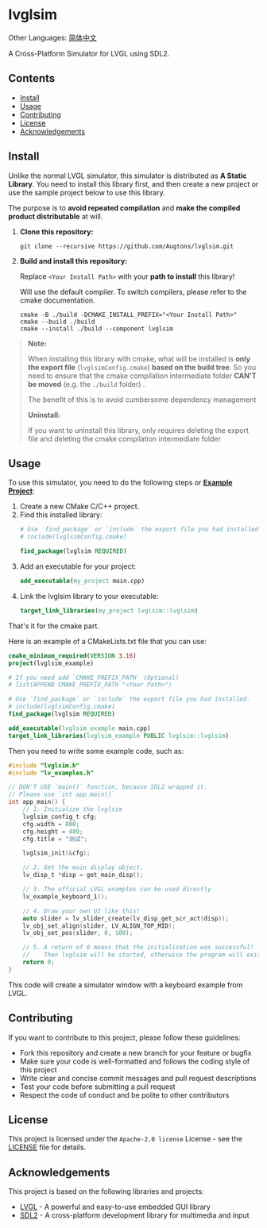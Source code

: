 # lvglsim

Other Languages: [简体中文](README_zh_CN.md)

A Cross-Platform Simulator for LVGL using SDL2.

## Contents

- [Install](#install)
- [Usage](#usage)
- [Contributing](#contributing)
- [License](#license)
- [Acknowledgements](#acknowledgements)

## Install

Unlike the normal LVGL simulator, this simulator is distributed as **A Static Library**.
You need to install this library first, and then create a new project or use the sample project below to use this library.

The purpose is to **avoid repeated compilation** and **make the compiled product distributable** at will.

1. **Clone this repository:**
   ```shell
   git clone --recursive https://github.com/Augtons/lvglsim.git
   ```
2. **Build and install this repository:**
   
   Replace `<Your Install Path>` with your **path to install** this library!
   
   Will use the default compiler.
   To switch compilers, please refer to the cmake documentation.
   
   ```shell
   cmake -B ./build -DCMAKE_INSTALL_PREFIX="<Your Install Path>"
   cmake --build ./build
   cmake --install ./build --component lvglsim
   ```

> **Note:**
>
> When installing this library with cmake, what will be installed is **only the export file** (`lvglsimConfig.cmake`) **based on the build tree**.
> So you need to ensure that the cmake compilation intermediate folder **CAN'T be moved** (e.g. the `./build` folder) .
> 
> The benefit of this is to avoid cumbersome dependency management
>
> **Uninstall:**
>
> If you want to uninstall this library, only requires deleting the export file and deleting the cmake compilation intermediate folder

## Usage

To use this simulator, you need to do the following steps or **[<u>Example Project</u>](/examples)**:

1. Create a new CMake C/C++ project.
2. Find this installed library:
   ```cmake
   # Use `find_package` or `include` the export file you had installed.
   # include(lvglsimConfig.cmake)
   
   find_package(lvglsim REQUIRED)
   ```
3. Add an executable for your project:
   ```cmake
   add_executable(my_project main.cpp)
   ```
4. Link the lvglsim library to your executable:
   ```cmake
   target_link_libraries(my_project lvglsim::lvglsim)
   ```

That's it for the cmake part.

Here is an example of a CMakeLists.txt file that you can use:

```cmake
cmake_minimum_required(VERSION 3.16)
project(lvglsim_example)

# If you need add `CMAKE_PREFIX_PATH` (Optional)
# list(APPEND CMAKE_PREFIX_PATH "<Your Path>")

# Use `find_package` or `include` the export file you had installed.
# include(lvglsimConfig.cmake)
find_package(lvglsim REQUIRED)

add_executable(lvglsim_example main.cpp)
target_link_libraries(lvglsim_example PUBLIC lvglsim::lvglsim)
```

Then you need to write some example code, such as:

```c
#include "lvglsim.h"
#include "lv_examples.h"

// DON'T USE `main()` function, because SDL2 wrapped it.
// Please use `int app_main()`
int app_main() {
    // 1. Initialize the lvglsim
    lvglsim_config_t cfg;
    cfg.width = 800;
    cfg.height = 480;
    cfg.title = "测试";

    lvglsim_init(&cfg);

    // 2. Get the main display object.
    lv_disp_t *disp = get_main_disp();

    // 3. The official LVGL examples can be used directly
    lv_example_keyboard_1();

    // 4. Draw your own UI like this!
    auto slider = lv_slider_create(lv_disp_get_scr_act(disp));
    lv_obj_set_align(slider, LV_ALIGN_TOP_MID);
    lv_obj_set_pos(slider, 0, 100);

    // 5. A return of 0 means that the initialization was successful!
    //    Then lvglsim will be started, otherwise the program will exit with this error code.
    return 0;
}

```

This code will create a simulator window with a keyboard example from LVGL.

## Contributing

If you want to contribute to this project, please follow these guidelines:

- Fork this repository and create a new branch for your feature or bugfix
- Make sure your code is well-formatted and follows the coding style of this project
- Write clear and concise commit messages and pull request descriptions
- Test your code before submitting a pull request
- Respect the code of conduct and be polite to other contributors

## License

This project is licensed under the `Apache-2.0 license` License - see the [LICENSE](LICENSE) file for details.

## Acknowledgements

This project is based on the following libraries and projects:

- [LVGL](https://github.com/lvgl/lvgl) - A powerful and easy-to-use embedded GUI library
- [SDL2](https://www.libsdl.org/) - A cross-platform development library for multimedia and input
